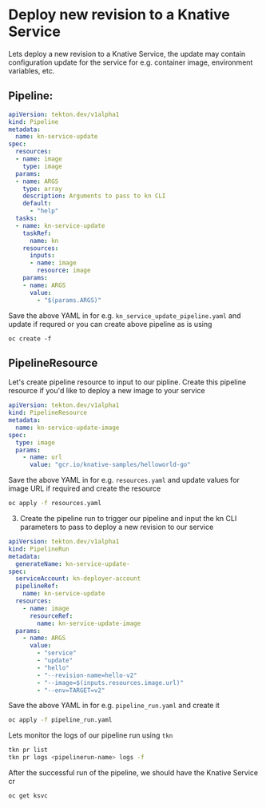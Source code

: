 # Deploy new revision to a Knative Service

Lets deploy a new revision to a Knative Service, the update may contain
configuration update for the service for e.g. container image, environment
variables, etc.

## Pipeline:

```yaml
apiVersion: tekton.dev/v1alpha1
kind: Pipeline
metadata:
  name: kn-service-update
spec:
  resources:
  - name: image
    type: image
  params:
  - name: ARGS
    type: array
    description: Arguments to pass to kn CLI
    default:
      - "help"
  tasks:
  - name: kn-service-update
    taskRef:
      name: kn
    resources:
      inputs:
      - name: image
        resource: image
    params:
    - name: ARGS
      value:
        - "$(params.ARGS)"
```

Save the above YAML in for e.g. `kn_service_update_pipeline.yaml` and
update if requred or you can create above pipeline as is using

```
oc create -f
```

## PipelineResource

Let's create pipeline resource to input to our pipline. Create this
pipeline resource if you'd like to deploy a new image to your service

```yaml
apiVersion: tekton.dev/v1alpha1
kind: PipelineResource
metadata:
  name: kn-service-update-image
spec:
  type: image
  params:
    - name: url
      value: "gcr.io/knative-samples/helloworld-go"
```

Save the above YAML in for e.g. `resources.yaml` and update values for
image URL if required and create the resource

```bash
oc apply -f resources.yaml
```

3. Create the pipeline run to trigger our pipeline and input the kn CLI
parameters to pass to deploy a new revision to our service

```yaml
apiVersion: tekton.dev/v1alpha1
kind: PipelineRun
metadata:
  generateName: kn-service-update-
spec:
  serviceAccount: kn-deployer-account
  pipelineRef:
    name: kn-service-update
  resources:
    - name: image
      resourceRef:
        name: kn-service-update-image
  params:
    - name: ARGS
      value:
        - "service"
        - "update"
        - "hello"
        - "--revision-name=hello-v2"
        - "--image=$(inputs.resources.image.url)"
        - "--env=TARGET=v2"
```

Save the above YAML in for e.g. `pipeline_run.yaml` and create it

```bash
oc apply -f pipeline_run.yaml
```

Lets monitor the logs of our pipeline run using `tkn`
```bash
tkn pr list
tkn pr logs <pipelinerun-name> logs -f
```

After the successful run of the pipeline, we should have the Knative Service cr
```bash
oc get ksvc
```
